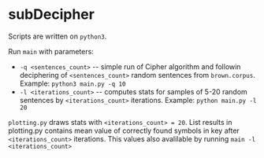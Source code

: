 subDecipher
==========
Scripts are written on  ```python3```.

Run ```main``` with parameters:
* ```-q <sentences_count>``` -- simple run of Cipher algorithm and followin deciphering of ```<sentences_count>``` random sentences from ```brown.corpus```.
Example: ```python3 main.py -q 10```
* ```-l <iterations_count>``` -- computes stats for samples of 5-20 random sentences by ```<iterations_count>``` iterations.
Example: ```python main.py -l 20```

```plotting.py``` draws stats with ```<iterations_count> = 20```. List results in plotting.py contains mean value of correctly found symbols in key after ```<iterations_count>``` iterations. This values also avalilable by running ```main -l <iterations_count>```
